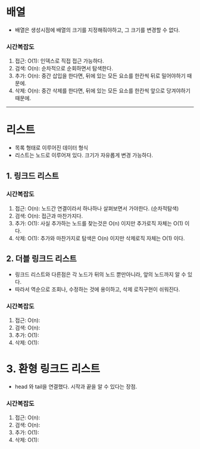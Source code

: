 # 배열
- 배열은 생성시점에 배열의 크기를 지정해줘야하고, 그 크기를 변경할 수 없다.

### 시간복잡도
1. 접근: O(1): 인덱스로 직접 접근 가능하다.
2. 검색: O(n): 순차적으로 순회하면서 탐색한다.
3. 추가: O(n): 중간 삽입을 한다면, 뒤에 있는 모든 요소를 한칸씩 뒤로 밀어야하기 때문에.
4. 삭제: O(n): 중간 삭제를 한다면, 뒤에 있는 모든 요소를 한칸씩 앞으로 당겨야하기 때문에.

***
# 리스트
- 목록 형태로 이루어진 데이터 형식 
- 리스트는 노드로 이루어져 있다. 크기가 자유롭게 변경 가능하다.

## 1. 링크드 리스트

### 시간복잡도
1. 접근: O(n): 노드간 연결이라서 하나하나 살펴보면서 가야한다. (순차적탐색)
2. 검색: O(n): 접근과 마찬가지다.
3. 추가: O(1): 사실 추가하는 노드를 찾는것은 O(n) 이지만 추가로직 자체는 O(1) 이다.
4. 삭제: O(1): 추가와 마찬가지로 탐색은 O(n) 이지만 삭제로직 자체는 O(1) 이다.

## 2. 더블 링크드 리스트
- 링크드 리스트와 다른점은 각 노드가 뒤의 노드 뿐만아니라, 앞의 노드까지 알 수 있다.
- 따라서 역순으로 조회나, 수정하는 것에 용이하고, 삭제 로직구현이 쉬워진다.

### 시간복잡도
1. 접근: O(n): 
2. 검색: O(n): 
3. 추가: O(1): 
4. 삭제: O(1): 

# 3. 환형 링크드 리스트
- head 와 tail을 연결했다. 시작과 끝을 알 수 있다는 장점.

### 시간복잡도
1. 접근: O(n):
2. 검색: O(n):
3. 추가: O(1):
4. 삭제: O(1): 